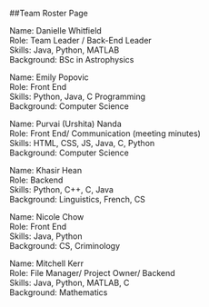 ##Team Roster Page

Name: Danielle Whitfield   
Role: Team Leader / Back-End Leader   
Skills: Java, Python, MATLAB   
Background: BSc in Astrophysics   

Name: Emily Popovic   
Role: Front End   
Skills: Python, Java, C Programming   
Background: Computer Science   

Name: Purvai (Urshita) Nanda   
Role: Front End/ Communication (meeting minutes)   
Skills: HTML, CSS, JS, Java, C, Python   
Background: Computer Science   

Name: Khasir Hean   
Role: Backend   
Skills: Python, C++, C, Java   
Background: Linguistics, French, CS   

Name: Nicole Chow   
Role: Front End   
Skills: Java, Python   
Background: CS, Criminology   

Name: Mitchell Kerr   
Role: File Manager/ Project Owner/ Backend   
Skills: Java, Python, MATLAB, C   
Background: Mathematics   
